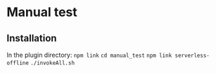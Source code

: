 # Manual test

## Installation

In the plugin directory:
`npm link`
`cd manual_test`
`npm link serverless-offline`
`./invokeAll.sh`
